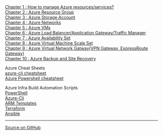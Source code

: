
[Chapter 1 : How to manage Azure resources/services?](azure-management-tools-authentication.md)  
[Chapter 2 : Azure Resource Group](azure-rg.md)  
[Chapter 3 : Azure Storage Account](azure-storage-account.md)  
[Chapter 4 : Azure Networks](azure-networks/index.md)  
[Chapter 5 : Azure VMs](azure-vms.md)  
[Chapter 6 : Azure Load Balancer/Application Gateway/Traffic Manager](azure-alb-ang-atm.md)    
[Chapter 7 : Azure Availability Set](azure-avail-set.md)  
[Chapter 8 : Azure Virtual Machine Scale Set](azure-vmss.md)  
[Chapter 9 : Azure Virtual Network Gatway(VPN Gateway, ExpressRoute Gateway)](azure-virtual-network-gateway/index.md)  
[Chapter 10 : Azure Backup and Site Recovery](azure-backup-site-recovery.md)  

Azure Cheat Sheets  
[azure-cli cheatsheet](azure-cli-cheatsheet.md)  
[Azure Powershell cheatsheet](azure-powershell-cheatsheet.md)  

Azure Infra Build Automation Scripts   
[PowerShell](https://github.com/hclpandv/azure-infra-build-automation/tree/dev/azure-powershell)    
[Azure-Cli](https://github.com/hclpandv/azure-infra-build-automation/tree/dev/azure-cli)  
[ARM Templates](https://github.com/hclpandv/azure-infra-build-automation/tree/dev/arm-templates)  
[Terraform](https://github.com/hclpandv/azure-infra-build-automation/tree/dev/terraform)  
[Ansible](https://github.com/hclpandv/azure-infra-build-automation/tree/dev/ansible)  
  
  
  
  
---
[Source on GitHub](https://github.com/hclpandv/azure-cloud-training-material)  


